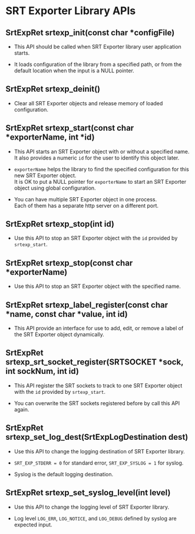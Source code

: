 # SRT Exporter Library APIs

## SrtExpRet srtexp_init(const char *configFile)

- This API should be called when SRT Exporter library user application starts.

- It loads configuration of the library from a specified path, or from the default location when the input is a NULL pointer.

## SrtExpRet srtexp_deinit()

- Clear all SRT Exporter objects and release memory of loaded configuration.

## SrtExpRet srtexp_start(const char *exporterName, int *id)

- This API starts an SRT Exporter object with or without a specified name.  
It also provides a numeric `id` for the user to identify this object later.  

- `exporterName` helps the library to find the specified configuration for this new SRT Exporter object.  
It is OK to put a NULL pointer for `exporterName` to start an SRT Exporter object using global configuration.  

- You can have multiple SRT Exporter object in one process.  
Each of them has a separate http server on a different port.  

## SrtExpRet srtexp_stop(int id)

- Use this API to stop an SRT Exporter object with the `id` provided by `srtexp_start`.

## SrtExpRet srtexp_stop(const char *exporterName)

- Use this API to stop an SRT Exporter object with the specified name.

## SrtExpRet srtexp_label_register(const char *name, const char *value, int id)

- This API provide an interface for use to add, edit, or remove a label of the SRT Exporter object dynamically.

## SrtExpRet srtexp_srt_socket_register(SRTSOCKET *sock, int sockNum, int id)

- This API register the SRT sockets to track to one SRT Exporter object with the `id` provided by `srtexp_start`.

- You can overwrite the SRT sockets registered before by call this API again.

## SrtExpRet srtexp_set_log_dest(SrtExpLogDestination dest)

- Use this API to change the logging destination of SRT Exporter library.

- `SRT_EXP_STDERR = 0` for standard error, `SRT_EXP_SYSLOG = 1` for syslog.

- Syslog is the default logging destination.

## SrtExpRet srtexp_set_syslog_level(int level)

- Use this API to change the logging level of SRT Exporter library.

- Log level `LOG_ERR`, `LOG_NOTICE`, and `LOG_DEBUG` defined by syslog are expected input.


